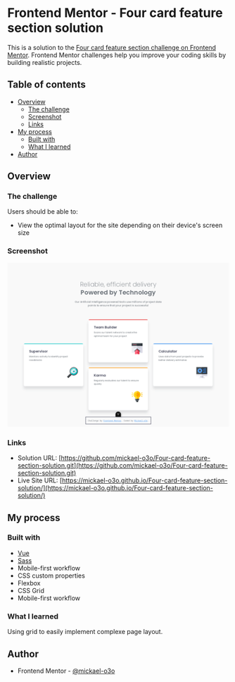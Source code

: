 # Frontend Mentor - Four card feature section solution

This is a solution to the [Four card feature section challenge on Frontend Mentor](https://www.frontendmentor.io/challenges/four-card-feature-section-weK1eFYK). Frontend Mentor challenges help you improve your coding skills by building realistic projects.

## Table of contents

- [Overview](#overview)
  - [The challenge](#the-challenge)
  - [Screenshot](#screenshot)
  - [Links](#links)
- [My process](#my-process)
  - [Built with](#built-with)
  - [What I learned](#what-i-learned)
- [Author](#author)

## Overview

### The challenge

Users should be able to:

- View the optimal layout for the site depending on their device's screen size

### Screenshot

![](./screenshot.png)

### Links

- Solution URL: [https://github.com/mickael-o3o/Four-card-feature-section-solution.git](https://github.com/mickael-o3o/Four-card-feature-section-solution.git)
- Live Site URL: [https://mickael-o3o.github.io/Four-card-feature-section-solution/](https://mickael-o3o.github.io/Four-card-feature-section-solution/)

## My process

### Built with

- [Vue](https://vuejs.org)
- [Sass](https://sass-lang.com)
- Mobile-first workflow
- CSS custom properties
- Flexbox
- CSS Grid
- Mobile-first workflow

### What I learned

Using grid to easily implement complexe page layout.

## Author

- Frontend Mentor - [@mickael-o3o](https://www.frontendmentor.io/profile/mickael-o3o)
